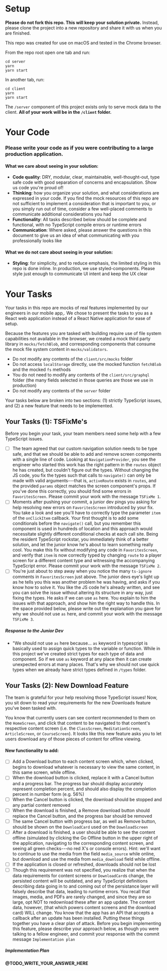 # Setup

**Please do not fork this repo. This will keep your solution private.** Instead, please clone the project into a new repository and share it with us when you are finished.

This repo was created for use on macOS and tested in the Chrome browser.

From the repo root open one tab and run:
```
cd server
yarn
yarn start
```
In another tab, run:
```
cd client
yarn
yarn start
```

The `/server` component of this project exists only to serve mock data to the client. **All of your work will be in the `/client` folder.**

# Your Code

### Please write your code as if you were contributing to a large production application.

#### What we care about seeing in your solution:
- **Code quality**: DRY, modular, clear, maintainable, well-thought-out, type safe code with good separation of concerns and encapsulation. Show us code you're proud of!
- **Thinking**: how you organize your solution, and what considerations are expressed in your code. If you find the mock resources of this repo are not sufficient to implement a consideration that is important to you, or you simply run out of time, consider a few well-placed comments to communicate additional considerations you had 
- **Functionality**: All tasks described below should be complete and functional, with no TypeScript compile errors or runtime errors
- **Communication**: Where asked, please answer the questions in this document to give us an idea of what communicating with you professionally looks like
#### What we do not care about seeing in your solution:
- **Styling**: for simplicity, and to reduce emphasis, the limited styling in this repo is done inline. In production, we use styled-components. Please style just enough to communicate UI intent and keep the UX clear

# Your Tasks

Your tasks in this repo are mocks of real features implemented by our engineers in our mobile app,. We chose to present the tasks to you as a React web application instead of a React Native application for ease of setup.

Because the features you are tasked with building require use of file system capabilities not available in the browser, we created a mock third party library in `mocks/fetchBlob`, and corresponding components that consume the mock file system content in `mocks/validators`.

- Do not modify any contents of the `client/src/mocks` folder 
- Do not access `localStorage` directly, use the mocked function `fetchBlob` and the mocked `fs` methods
- You do not need to modify any contents of the `client/src/graphql` folder (the many fields selected in those queries are those we use in production)
- Do not modify any contents of the `server` folder

Your tasks below are broken into two sections: (1) strictly TypeScript issues, and (2) a new feature that needs to be implemented.

## Your Tasks (1): TSFixMe's
Before you begin your task, your team members need some help with a few TypeScript issues.
- [ ] The team agreed that our custom navigation solution needs to be type safe, and that we should be able to add and remove screen components with a single line of code. Looking at `NavigationProvider`, you see the engineer who started this work has the right pattern in the `routes` object he has created, but couldn't figure out the types. Without changing the JS code, you fix the types such that calls to `navigate()` can only be made with valid arguments---that is, `activeRoute` exists in `routes`, and the provided `params` object matches the screen component's props. If you've done this correctly, you should find some errors in `FavoritesScreen`. Please commit your work with the message `TSFixMe 1`.
- [ ] Moments after pushing your commit, a junior dev pings you asking for help resolving new errors on `FavoritesScreen` introduced by your fix. You take a look and see you'll have to correctly type the parameter `item` of the `onClickItem` callback. Your first thought is to add some conditionals before the `navigate()` call, but you remember this component is used in hundreds of location and this approach would necessitate slightly different conditional checks at each call site. Being the resident TypeScript rockstar, you immediately think of a better solution, and let the junior know he's about to learn something really cool. You make this fix without modifying any code in `FavoritesScreen`, and verify that `item` is now correctly typed by changing `route` to a player screen for a different content type and witnessing the accompanying TypeScript error. Please commit your work with the message `TSFixMe 2`.
- [ ] You're just about to step away when you notice the many `ts-ignore` comments in `FavoritesScreen` just above. The junior devs eye's light up as he tells you this was another problem he was having, and asks if you know how to solve it. You like the JS code he's already written, and see you can solve the issue without altering its structure in any way, just fixing the types. He asks if we can use `as` here. You explain to him the issues with that approach, and show him the right way to handle this. In the space provided below, please write out the explanation you gave for why we should not use `as` here, and commit your work with the message `TSFixMe 3`.

##### Response to the Junior Dev

* "We should not use `as` here because...
`as` keyword in typescript is basically used to assign quick types to the variable or function. While in this project we've created strict types for each type of data and component. So if we use `as` keyword at any place then it can create unexpected errors at many places. That's why we should not use quick types when we already have strict types defined in `/types` folder.

## Your Tasks (2): New Download Feature
The team is grateful for your help resolving those TypeScript issues! Now, you sit down to read your requirements for the new Downloads feature you've been tasked with.

You know that currently users can see content recommended to them on the `HomeScreen`, and click that content to be navigated to that content's respective content screen (i.e. the `ClassScreen`, `MeditationScreen`, `ArticleScreen`, or `CourseScreen`). It looks like this new feature asks you to let users download any of those pieces of content for offline viewing.

#### New functionality to add:
- [ ] Add a Download button to each content screen which, when clicked, begins to download whatever is necessary to view the same content, in this same screen, while offline.
- [ ] When the download button is clicked, replace it with a Cancel button and a progress bar. The progress bar should display accurately represent completion percent, and should also display the completion percent in number form (e.g. 56%)
- [ ] When the Cancel button is clicked, the download should be stopped and any partial content removed
- [ ] When the download is finished, a Remove download button should replace the Cancel button, and the progress bar should be removed
- [ ] The same Cancel button with progress bar, as well as Remove button, should be shown on the `DownloadCard` used on the `DownloadScreen`
- [ ] After a download is finished, a user should be able to see the content offline (simulated by clicking the Go Offline button in the upper right of the application, navigating to the corresponding content screen, and seeing all green checks---no red X's or console errors). Hint: we'll want to continue to use the media from the field `media_source` while online, but download and use the media from `media_download` field while offline.
- [ ] If the application is closed or refreshed, downloads should not be lost
- [ ] Though this requirement was not specified, you realize that when the data requirements for content screens or `DownloadCard`s change, the persisted content will be outdated, and any TypeScript definitions describing data going in to and coming out of the persistance layer will falsely describe that data, leading to runtime errors. You recall that images, media, and PDFs are rarely changed, and since they are so large, opt NOT to redownload these after an app update. The content data, however, (that which powers content screens and the download card) WILL change. You know that the app has an API that accepts a callback after an update has been installed. Putting these things together you have a clear plan of attack. Before you begin implementing this feature, please describe your approach below, as though you were talking to a fellow engineer, and commit your response with the commit message `Implementation plan`

##### Implementation Plan

**@TODO_WRITE_YOUR_ANSWER_HERE**
